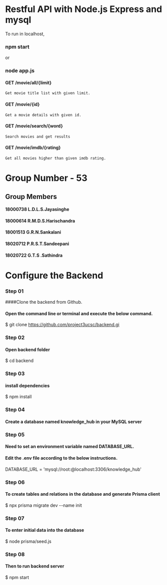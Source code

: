 # Restful API with Node.js Express and mysql
To run in localhost,

### npm start
or
### node app.js


#### GET  /movie/all/{limit}    
    Get movie title list with given limit.

#### GET  /movie/{id}    
    Get a movie details with given id.

#### GET  /movie/search/{word}
    Search movies and get results
    
#### GET  /movie/imdb/{rating}    
    Get all movies higher than given imdb rating.
    
 
 # Group Number - 53
 
 ## Group Members 
 
 #### 18000738  L.D.L.S.Jayasinghe
 #### 18000614  R.M.D.S.Harischandra
 #### 18001513  G.R.N.Sankalani
 #### 18020712  P.R.S.T.Sandeepani
 #### 18020722  G.T.S .Sathindra


# Configure the Backend

 ### Step 01
   ####Clone the backend from Github.
   #### Open the command line or terminal and execute the below command.
   $ git clone https://github.com/project3ucsc/backend.gi
    
  ### Step 02  
   #### Open backend folder
   $ cd backend
    
  ### Step 03 
   #### install dependencies 
   $ npm install
  
  ### Step 04
   #### Create a database named knowledge_hub in your MySQL server

  ### Step 05
   #### Need to set an environment variable named DATABASE_URL.
   #### Edit the .env file according to the below instructions.
   
   DATABASE_URL = 'mysql://root:@localhost:3306/knowledge_hub'
    
  ### Step 06
   #### To create tables and relations in the database and generate Prisma client
   $ npx prisma migrate dev --name init
   
  ### Step 07
   #### To enter initial data into the database
   $ node prisma/seed.js
  
  ### Step 08
   #### Then to run backend server
   $ npm start


